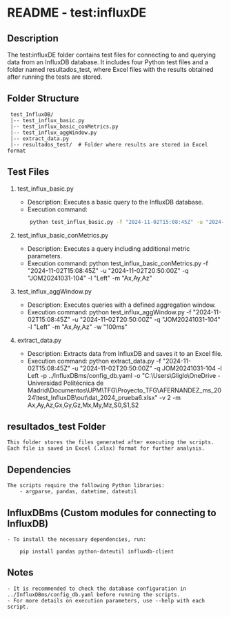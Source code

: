# README - test:influxDE

## Description

The test:influxDE folder contains test files for connecting to and querying data from an InfluxDB database. It includes four Python test files and a folder named resultados_test, where Excel files with the results obtained after running the tests are stored.

## Folder Structure

```text
 test_InfluxDB/
 |-- test_influx_basic.py
 |-- test_influx_basic_conMetrics.py
 |-- test_influx_aggWindow.py
 |-- extract_data.py
 |-- resultados_test/  # Folder where results are stored in Excel format
 ```

## Test Files

1. test_influx_basic.py

    - Description: Executes a basic query to the InfluxDB database.
    - Execution command:
    ```bash
        python test_influx_basic.py -f "2024-11-02T15:08:45Z" -u "2024-11-02T20:50:00Z" -q "JOM20241031-104" -l "Left"
    ```

2. test_influx_basic_conMetrics.py

    - Description: Executes a query including additional metric parameters.
    - Execution command:
        python test_influx_basic_conMetrics.py -f "2024-11-02T15:08:45Z" -u "2024-11-02T20:50:00Z" -q "JOM20241031-104" -l "Left" -m "Ax,Ay,Az"

3. test_influx_aggWindow.py

    - Description: Executes queries with a defined aggregation window.
    - Execution command:
        python test_influx_aggWindow.py -f "2024-11-02T15:08:45Z" -u "2024-11-02T20:50:00Z" -q "JOM20241031-104" -l "Left" -m "Ax,Ay,Az" -w "100ms"

4. extract_data.py

    - Description: Extracts data from InfluxDB and saves it to an Excel file.
    - Execution command:
        python extract_data.py -f "2024-11-02T15:08:45Z" -u "2024-11-02T20:50:00Z" -q JOM20241031-104 -l Left  -p ../InfluxDBms/config_db.yaml -o "C:\Users\Gliglo\OneDrive - Universidad Politécnica de Madrid\Documentos\UPM\TFG\Proyecto_TFG\AFERNANDEZ_ms_2024\test_InfluxDB\out\dat_2024_prueba6.xlsx" -v 2 -m Ax,Ay,Az,Gx,Gy,Gz,Mx,My,Mz,S0,S1,S2

## resultados_test Folder

    This folder stores the files generated after executing the scripts. Each file is saved in Excel (.xlsx) format for further analysis.

## Dependencies

    The scripts require the following Python libraries:
        - argparse, pandas, datetime, dateutil

## InfluxDBms (Custom modules for connecting to InfluxDB)

    - To install the necessary dependencies, run:

        pip install pandas python-dateutil influxdb-client

## Notes

    - It is recommended to check the database configuration in ../InfluxDBms/config_db.yaml before running the scripts.
    - For more details on execution parameters, use --help with each script.